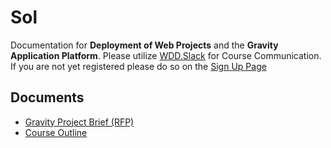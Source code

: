 # Sol


Documentation for **Deployment of Web Projects** and the **Gravity Application Platform**. Please utilize [WDD.Slack](https://wdd.slack.com) for Course Communication. If you are not yet registered please do so on the [Sign Up Page](https://wdd.slack.com/signup)

## Documents

* [Gravity Project Brief (RFP)](/Gravity_RFP.md)
* [Course Outline](/DWP_Course_Outline.md)
